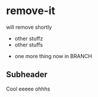 # remove-it
will remove shortly 
- other stuffz
- other stuffs
* one more thing
now in BRANCH
## Subheader
Cool eeeee ohhhs
